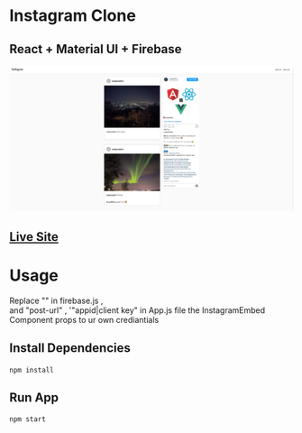 # Instagram Clone

## React + Material UI + Firebase

![Instagram](instagram.png)

## [Live Site](https://instagram-efa0a.web.app/)

# Usage
Replace "" in firebase.js ,<br />
and "post-url" , '"appid|client key" in App.js file the InstagramEmbed Component props to ur own crediantials<br />


## Install Dependencies
```
npm install
```

## Run App
```
npm start
```